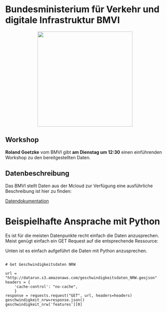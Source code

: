 # Bundesministerium für Verkehr und digitale Infrastruktur BMVI

<div align="center">
  <img src="https://smartcountry-hacks.de/wp-content/uploads/2018/09/smartcountry-hacks-verkehrsministerium.png" width="300px"/>
</div>

## Workshop

**Roland Goetzke** vom BMVI gibt **am Dienstag um 12:30** einen einführenden Workshop zu den bereitgestellten Daten.

## Datenbeschreibung

Das BMVI stellt Daten aus der Mcloud zur Verfügung eine ausführliche Beschreibung ist hier zu finden:


<a href="./Datendokumentation_BMVI_SmartCountryHacks_2018_11-16.pdf"> Datendokumentation</a>

# Beispielhafte Ansprache mit Python

Es ist für die meisten Datenpunkte recht einfach die Daten anzusprechen. Meist genügt einfach ein GET Request auf die entsprechende Ressource:

Unten ist es einfach aufgeführt die Daten mit Python anzusprechen.
```

# Get Geschwindigkeitsdaten NRW

url = "http://datarun.s3.amazonaws.com/geschwindigkeitsdaten_NRW.geojson"
headers = {
    'cache-control': "no-cache",
    }
response = requests.request("GET", url, headers=headers)
geschwindigkeit_nrw=response.json()
geschwindigkeit_nrw['features'][0]

```
